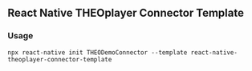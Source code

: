 ## React Native THEOplayer Connector Template

### Usage

```
npx react-native init THEODemoConnector --template react-native-theoplayer-connector-template
```
